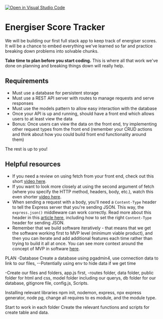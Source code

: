 [![Open in Visual Studio Code](https://classroom.github.com/assets/open-in-vscode-f059dc9a6f8d3a56e377f745f24479a46679e63a5d9fe6f495e02850cd0d8118.svg)](https://classroom.github.com/online_ide?assignment_repo_id=6604135&assignment_repo_type=AssignmentRepo)

# Energiser Score Tracker

We will be building our first full stack app to keep track of energiser scores. It will be a chance to embed everything we've learned so far and practice breaking down problems into solvable chunks.

**Take time to plan before you start coding.** This is where all that work we've done on planning and breaking things down will really help.

## Requirements

- Must use a database for persistent storage
- Must use a REST API server with routes to manage requests and serve responses
- Must use the models pattern to allow easy interaction with the database
- Once your API is up and running, should have a front end which allows users to at least view the data
- Bonus: Once users can view the data on the front end, try implementing other request types from the front end (remember your CRUD actions and think about how you could build front end functionality around them)

The rest is up to you!

## Helpful resources

- If you need a review on using fetch from your front end, check out this short [video here](https://drive.google.com/file/d/1HWDkpK11y9wgzPURBx5-QSkQHb4Y-XsO/view?usp=sharing).
- If you want to look more closely at using the second argument of fetch (where you specify the HTTP method, headers, body, etc.), watch this even shorter [video here](https://drive.google.com/file/d/1tdgoLo-7GxS9vJtPkYfDlShAuftzZctL/view?usp=sharing).
- When sending a request with a body, you'll need a `Content-Type` header to tell the Express server that you're sending JSON. This way, the `express.json()` middleware can work correctly. Read more about this header in this [article here](https://www.freecodecamp.org/news/what-is-the-correct-content-type-for-json-request-header-mime-type-explained/), including how to set the right `Content-Type` header for sending JSON.
- Remember that we build software iteratively - that means that we get the software working first to MVP level (minimum viable product), and then you can iterate and add additional features each time rather than trying to build it all at once. You can see more context around the concept of MVP in software [here](https://www.interaction-design.org/literature/article/minimum-viable-product-mvp-and-design-balancing-risk-to-gain-reward).

PLAN
-Database
Create a database using pgadmin4, use connection data to link to our files,
--Potentially using env to hide data if we get time

-Create our files and folders, app.js first,
-routes folder, data folder, public folder for html and css, model folder including our querys, db folder for our database, gitignore file, config.js, Scripts.

Installing relevant libraries
npm init, nodemon, express, npx express generator, node pg, change all requires to es module, and the module type.

Start to work in each folder
Create the relevant functions and scripts for create table and data.
